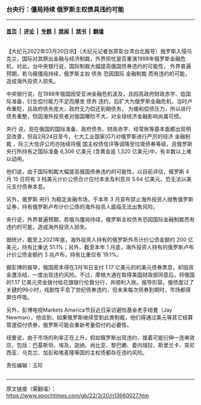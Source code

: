 ### 台央行：僵局持续 俄罗斯主权债具违约可能

---

#### [首页](../../../..?n13660027) &nbsp;|&nbsp; [评论](../../../../../epoch-comment?n13660027) &nbsp;|&nbsp; [专题](../../../../../epoch-special?n13660027) &nbsp;|&nbsp; [禁闻](../../../../../epoch-news?n13660027) &nbsp;|&nbsp; [禁书](../../../../../books?n13660027) &nbsp;|&nbsp; [翻墙](https://github.com/gfw-breaker/nogfw/blob/master/README.md?n13660027)


<div class="column" id="artbody" itemprop="articleBody">
 <!-- article content begin -->
 <p>
  【大纪元2022年03月20日讯】（大纪元记者张原彰台湾台北报导）俄罗斯入侵乌克兰，国际对其祭出金融与经济制裁，外界担忧是否重演1998年俄罗斯金融危机，对此，台中央银行说，国际制裁大幅提高俄国债券违约的可能性， 外界普遍预期，若乌俄僵局持续，俄罗斯主权
  <ok href="https://www.epochtimes.com/gb/tag/%E5%80%BA%E5%8A%A1.html">
   债务
  </ok>
  恐因国际
  <ok href="https://www.epochtimes.com/gb/tag/%E9%87%91%E8%9E%8D%E5%88%B6%E8%A3%81.html">
   金融制裁
  </ok>
  而有违约的可能，造成海外投资人损失。
 </p>
 <p>
  中央银行说，在1998年俄国因受亚洲金融危机波及，且因高政府财政赤字、低国际准备，衍生偿付能力不足而爆发
  <ok href="https://www.epochtimes.com/gb/tag/%E5%80%BA%E5%8A%A1.html">
   债务
  </ok>
  违约，后扩大为俄罗斯金融危机，当时卢布重贬，且政府债务庞大，政府无力偿还到期债务， 为缓和偿债压力，所以进行债务重整，但因海外投资者对俄国曝险不大，对全球经济金融影响尚属可控。
 </p>
 <p>
  <ok href="https://www.epochtimes.com/gb/tag/%E5%A4%AE%E8%A1%8C.html">
   央行
  </ok>
  说，现在俄国的国际准备、政府债务、财政赤字、经常账等基本面都出现明显改善，但自2月24日至今，七大工业国家(G7)对俄罗斯进行严厉的经济
  <ok href="https://www.epochtimes.com/gb/tag/%E9%87%91%E8%9E%8D%E5%88%B6%E8%A3%81.html">
   金融制裁
  </ok>
  ，际三大信评公司亦陆续将俄 国主权债信评等调降至垃圾债券等级，且俄罗斯央行所持有之国际准备 6,306 亿美元 (含黄金逾 1,320 亿美元)中，有半数以上难以动用。
 </p>
 <p>
  他们说，由于国际制裁大幅提高俄国债券违约的可能性，以目前评估，俄罗斯 4 月 15 日将有 3 档美元计价公债合计应付本金及利息共 5.64 亿美元，恐无法以美元支付债券本息。
 </p>
 <p>
  另外，俄罗斯
  <ok href="https://www.epochtimes.com/gb/tag/%E5%A4%AE%E8%A1%8C.html">
   央行
  </ok>
  为稳定金融市场，于本年 3 月宣布禁止海外投资人抛售俄罗斯证券，持有俄罗斯卢布计价公债的海外投资人面临无法出售风险。
 </p>
 <p>
  央行说，外界普遍预期，若俄乌僵局持续，俄罗斯主权债务恐因国际金融制裁而有违约的可能，造成海外投资人损失。
 </p>
 <p>
  据统计，截至上2021年底，海外投资人持有的俄罗斯外币计价公债金额约 200 亿美元，持有比重达 51.1%；另外，截至本年 1 月底，海外投资人持有的俄罗斯卢布计价公债金额约 3 兆卢布，持有比重仅有 19.1%。
 </p>
 <p>
  据彭博的报导，俄国原本得在3月16日支付 1.17 亿美元的的美元债券票息，却因资金遭冻结，一度出现违约风险。不过，摩根大通在取得美国财政部同意后，将俄国的1.17 亿美元资金拨付给花旗银行伦敦分行，并顺利入账。报导形容，俄债度过了关键的96小时，戏剧性平息了世纪债券违约，但未来每次债券到期时，市场都得屏住呼吸。
 </p>
 <p>
  另外，彭博电视Markets America节目近日采访避险基金老手纽曼（Jay Newman），他谈到，如果俄罗斯继续受到此类制裁，他们得通过美元等其它结算管道偿付债券，俄罗斯可能会重新考量偿付的必要性。
 </p>
 <p>
  纽曼说，由于市场的利率正在上升，假如俄罗斯出现违约，接着可能衍伸一连串效应，包括：巴基斯坦、埃及、迦纳、尚比亚、黎巴嫩、委内瑞拉、斯里兰卡、突尼西亚、乌克兰、加彭和喀麦隆等国的主权债都存在违约风险。
 </p>
 <p>
  责任编辑：玉珍
 </p>
 <!-- article content end -->
</div>


---

原文链接（需翻墙）：https://www.epochtimes.com/gb/22/3/20/n13660027.htm